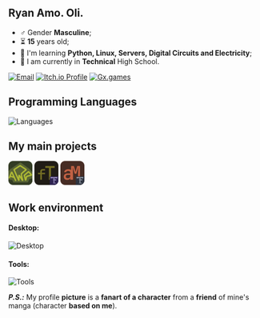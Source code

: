## Ryan Amo. Oli.
- ♂️ Gender **Masculine**;
- ⏳ **15** years old;
- 🌱 I'm learning **Python, Linux, Servers, Digital Circuits and Electricity**;
- 🏫 I am currently in **Technical** High School.

[![Email](https://img.shields.io/badge/Contact_Email-blue?style=for-the-badge&logo=maildotcom&logoColor=white)](mailto:ryanamorimcontato@email.com)
[![Itch.io Profile](https://img.shields.io/badge/Itch.io-Profile-fa5c5c?style=for-the-badge&logo=itch.io&logoColor=white)](https://moon2501.itch.io/)
[![Gx.games](https://img.shields.io/badge/Gx.games-EonTailor-fb8b6b?style=for-the-badge&logo=opera&logoColor=white)](https://gx.games/studios/458ae6ee-8c67-4584-a7b0-c0be620b83f3/)
## Programming Languages
![Languages](https://skillicons.dev/icons?i=py,js,html,cpp)
## My main projects
[![AssistRpg](images/assistrpg.png)](https://github.com/moon2501ry/assistant-rpg)
[![FastText](images/fasttext.png)](https://github.com/moon2501ry/fast-text)
[![AutoMsg](images/automsg.png)](https://github.com/moon2501ry/msgs-bot-zap)
## Work environment
#### Desktop:
![Desktop](https://skillicons.dev/icons?i=linux,bash,debian,ubuntu,windows)
#### Tools:
![Tools](https://skillicons.dev/icons?i=vscode,sublime,vim,gamemakerstudio,git,github)

***P.S.:*** My profile **picture** is a **fanart of a character** from a **friend** of mine's manga (character **based on me**).
